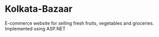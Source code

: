 # Kolkata-Bazaar
E-commerce website for selling fresh fruits, vegetables and groceries. Implemented using ASP.NET
